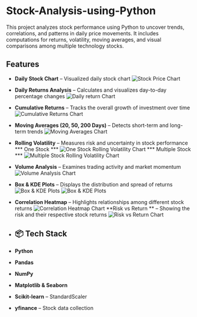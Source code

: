 # Stock-Analysis-using-Python


This project analyzes stock performance using Python to uncover trends, correlations, and patterns in daily price movements. It includes computations for returns, volatility, moving averages, and visual comparisons among multiple technology stocks.


##  Features  
- **Daily Stock Chart** – Visualized daily stock chart
  ![Stock Price Chart](images/img1.png)
- **Daily Returns Analysis** – Calculates and visualizes day-to-day percentage changes
  ![Daily return Chart](images/img2.png)
- **Cumulative Returns** – Tracks the overall growth of investment over time
 ![Cumulative Returns Chart](images/img3.png)
- **Moving Averages (20, 50, 200 Days)** – Detects short-term and long-term trends
  ![Moving Averages Chart](images/img4.png)
- **Rolling Volatility** – Measures risk and uncertainty in stock performance
  *** One Stock ***
 ![One Stock Rolling Volatility Chart](images/img5.png)
  *** Multiple Stock ***
 ![Multiple Stock Rolling Volatility Chart](images/img6.png)
- **Volume Analysis** – Examines trading activity and market momentum
 ![Volume Analysis Chart](images/img7.png)
- **Box & KDE Plots** – Displays the distribution and spread of returns
 ![Box & KDE Plots](images/img8.png)
 ![Box & KDE Plots](images/img9.png)
- **Correlation Heatmap** – Highlights relationships among different stock returns
 ![Correlation Heatmap Chart](images/img10.png)
**Risk vs Return ** – Showing the risk and their respective stock returns
  ![Risk vs Return Chart](images/img11.png)

- 
  ## 📦 Tech Stack  

- **Python** 
- **Pandas**
- **NumPy** 
- **Matplotlib & Seaborn**   
- **Scikit-learn** – StandardScaler  
- **yfinance** – Stock data collection  
